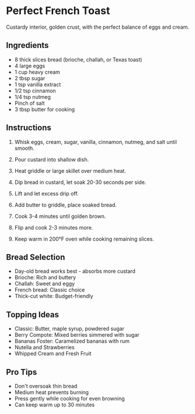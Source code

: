# Perfect French Toast

Custardy interior, golden crust, with the perfect balance of eggs and cream.

## Ingredients

- 8 thick slices bread (brioche, challah, or Texas toast)
- 4 large eggs
- 1 cup heavy cream
- 2 tbsp sugar
- 1 tsp vanilla extract
- 1/2 tsp cinnamon
- 1/4 tsp nutmeg
- Pinch of salt
- 3 tbsp butter for cooking

## Instructions

1. Whisk eggs, cream, sugar, vanilla, cinnamon, nutmeg, and salt until smooth.

2. Pour custard into shallow dish.

3. Heat griddle or large skillet over medium heat.

4. Dip bread in custard, let soak 20-30 seconds per side.

5. Lift and let excess drip off.

6. Add butter to griddle, place soaked bread.

7. Cook 3-4 minutes until golden brown.

8. Flip and cook 2-3 minutes more.

9. Keep warm in 200°F oven while cooking remaining slices.

## Bread Selection

- Day-old bread works best - absorbs more custard
- Brioche: Rich and buttery
- Challah: Sweet and eggy
- French bread: Classic choice
- Thick-cut white: Budget-friendly

## Topping Ideas

- Classic: Butter, maple syrup, powdered sugar
- Berry Compote: Mixed berries simmered with sugar
- Bananas Foster: Caramelized bananas with rum
- Nutella and Strawberries
- Whipped Cream and Fresh Fruit

## Pro Tips

- Don't oversoak thin bread
- Medium heat prevents burning
- Press gently while cooking for even browning
- Can keep warm up to 30 minutes